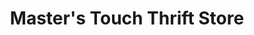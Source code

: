 ---
title: "Master's Touch Thrift Store"
url: /sneads-ferry/masters-touch-thrift-store/
shop: charity
---